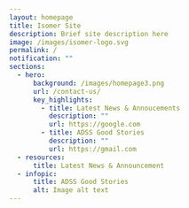 ```yaml
---
layout: homepage
title: Isomer Site
description: Brief site description here
image: /images/isomer-logo.svg
permalink: /
notification: ""
sections:
  - hero:
      background: /images/homepage3.png
      url: /contact-us/
      key_highlights:
        - title: Latest News & Annoucements
          description: ""
          url: https://google.com
        - title: ADSS Good Stories
          description: ""
          url: https://gmail.com
  - resources:
      title: Latest News & Announcement
  - infopic:
      title: ADSS Good Stories
      alt: Image alt text
---
```

